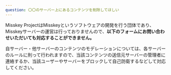 ```yaml
---
question: 〇〇のサーバー上にあるコンテンツを削除してほしい
---
```

Misskey ProjectはMisskeyというソフトウェアの開発を行う団体であり、Misskeyサーバーの運営は行っておりませんので、**以下のフォームにお問い合わせいただいても対応することができません。**

自サーバー・他サーバーのコンテンツのモデレーションについては、各サーバーのルールに則って行われますので、当該コンテンツの送信元サーバーの管理者に連絡するか、当該ユーザーやサーバーをブロックして自己防衛するなどして対応してください。
